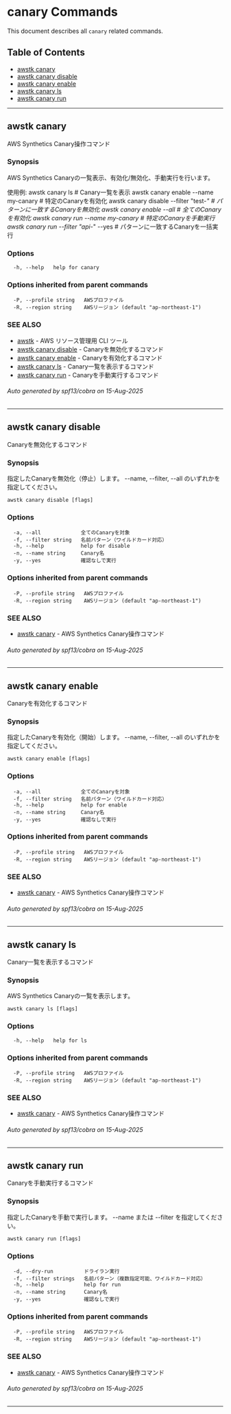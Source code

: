 # canary Commands

This document describes all `canary` related commands.

## Table of Contents

- [awstk canary](#awstk-canary)
- [awstk canary disable](#awstk-canary-disable)
- [awstk canary enable](#awstk-canary-enable)
- [awstk canary ls](#awstk-canary-ls)
- [awstk canary run](#awstk-canary-run)

---

## awstk canary

AWS Synthetics Canary操作コマンド

### Synopsis

AWS Synthetics Canaryの一覧表示、有効化/無効化、手動実行を行います。

使用例:
  awstk canary ls                          # Canary一覧を表示
  awstk canary enable --name my-canary     # 特定のCanaryを有効化
  awstk canary disable --filter "test-*"   # パターンに一致するCanaryを無効化
  awstk canary enable --all                # 全てのCanaryを有効化
  awstk canary run --name my-canary        # 特定のCanaryを手動実行
  awstk canary run --filter "api-*" --yes  # パターンに一致するCanaryを一括実行

### Options

```
  -h, --help   help for canary
```

### Options inherited from parent commands

```
  -P, --profile string   AWSプロファイル
  -R, --region string    AWSリージョン (default "ap-northeast-1")
```

### SEE ALSO

* [awstk](README.md)	 - AWS リソース管理用 CLI ツール
* [awstk canary disable](canary.md#awstk-canary-disable)	 - Canaryを無効化するコマンド
* [awstk canary enable](canary.md#awstk-canary-enable)	 - Canaryを有効化するコマンド
* [awstk canary ls](canary.md#awstk-canary-ls)	 - Canary一覧を表示するコマンド
* [awstk canary run](canary.md#awstk-canary-run)	 - Canaryを手動実行するコマンド

###### Auto generated by spf13/cobra on 15-Aug-2025

---

## awstk canary disable

Canaryを無効化するコマンド

### Synopsis

指定したCanaryを無効化（停止）します。
    --name, --filter, --all のいずれかを指定してください。

```
awstk canary disable [flags]
```

### Options

```
  -a, --all             全てのCanaryを対象
  -f, --filter string   名前パターン（ワイルドカード対応）
  -h, --help            help for disable
  -n, --name string     Canary名
  -y, --yes             確認なしで実行
```

### Options inherited from parent commands

```
  -P, --profile string   AWSプロファイル
  -R, --region string    AWSリージョン (default "ap-northeast-1")
```

### SEE ALSO

* [awstk canary](canary.md)	 - AWS Synthetics Canary操作コマンド

###### Auto generated by spf13/cobra on 15-Aug-2025

---

## awstk canary enable

Canaryを有効化するコマンド

### Synopsis

指定したCanaryを有効化（開始）します。
    --name, --filter, --all のいずれかを指定してください。

```
awstk canary enable [flags]
```

### Options

```
  -a, --all             全てのCanaryを対象
  -f, --filter string   名前パターン（ワイルドカード対応）
  -h, --help            help for enable
  -n, --name string     Canary名
  -y, --yes             確認なしで実行
```

### Options inherited from parent commands

```
  -P, --profile string   AWSプロファイル
  -R, --region string    AWSリージョン (default "ap-northeast-1")
```

### SEE ALSO

* [awstk canary](canary.md)	 - AWS Synthetics Canary操作コマンド

###### Auto generated by spf13/cobra on 15-Aug-2025

---

## awstk canary ls

Canary一覧を表示するコマンド

### Synopsis

AWS Synthetics Canaryの一覧を表示します。

```
awstk canary ls [flags]
```

### Options

```
  -h, --help   help for ls
```

### Options inherited from parent commands

```
  -P, --profile string   AWSプロファイル
  -R, --region string    AWSリージョン (default "ap-northeast-1")
```

### SEE ALSO

* [awstk canary](canary.md)	 - AWS Synthetics Canary操作コマンド

###### Auto generated by spf13/cobra on 15-Aug-2025

---

## awstk canary run

Canaryを手動実行するコマンド

### Synopsis

指定したCanaryを手動で実行します。
    --name または --filter を指定してください。

```
awstk canary run [flags]
```

### Options

```
  -d, --dry-run          ドライラン実行
  -f, --filter strings   名前パターン（複数指定可能、ワイルドカード対応）
  -h, --help             help for run
  -n, --name string      Canary名
  -y, --yes              確認なしで実行
```

### Options inherited from parent commands

```
  -P, --profile string   AWSプロファイル
  -R, --region string    AWSリージョン (default "ap-northeast-1")
```

### SEE ALSO

* [awstk canary](canary.md)	 - AWS Synthetics Canary操作コマンド

###### Auto generated by spf13/cobra on 15-Aug-2025

---

